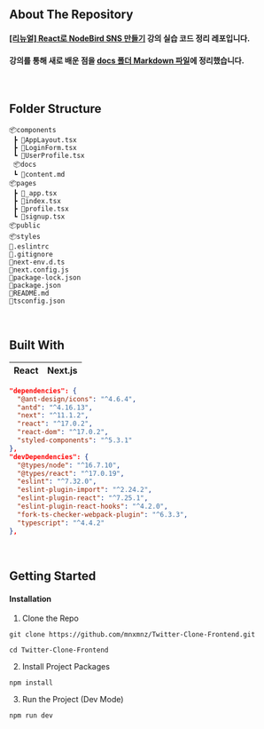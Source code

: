 ## About The Repository

#### [[리뉴얼] React로 NodeBird SNS 만들기](https://www.inflearn.com/course/%EB%85%B8%EB%93%9C%EB%B2%84%EB%93%9C-%EB%A6%AC%EC%95%A1%ED%8A%B8-%EB%A6%AC%EB%89%B4%EC%96%BC) 강의 실습 코드 정리 레포입니다.

#### 강의를 통해 새로 배운 점을 [docs 폴더 Markdown 파일](https://github.com/mnxmnz/Twitter-Clone-Frontend/blob/main/docs/content.md)에 정리했습니다.

<br />

## Folder Structure

```
📦components
 ┣ 📜AppLayout.tsx
 ┣ 📜LoginForm.tsx
 ┗ 📜UserProfile.tsx
 📦docs
 ┗ 📜content.md
📦pages
 ┣ 📜_app.tsx
 ┣ 📜index.tsx
 ┣ 📜profile.tsx
 ┗ 📜signup.tsx
📦public
📦styles
📜.eslintrc
📜.gitignore
📜next-env.d.ts
📜next.config.js
📜package-lock.json
📜package.json
📜README.md
📜tsconfig.json
```

<br />

## Built With

| React | Next.js |
| :---: | :-----: |

```json
"dependencies": {
  "@ant-design/icons": "^4.6.4",
  "antd": "^4.16.13",
  "next": "^11.1.2",
  "react": "^17.0.2",
  "react-dom": "^17.0.2",
  "styled-components": "^5.3.1"
},
"devDependencies": {
  "@types/node": "^16.7.10",
  "@types/react": "^17.0.19",
  "eslint": "^7.32.0",
  "eslint-plugin-import": "^2.24.2",
  "eslint-plugin-react": "^7.25.1",
  "eslint-plugin-react-hooks": "^4.2.0",
  "fork-ts-checker-webpack-plugin": "^6.3.3",
  "typescript": "^4.4.2"
},
```

<br />

## Getting Started

#### Installation

1. Clone the Repo

```
git clone https://github.com/mnxmnz/Twitter-Clone-Frontend.git
```

```
cd Twitter-Clone-Frontend
```

2. Install Project Packages

```
npm install
```

3. Run the Project (Dev Mode)

```
npm run dev
```
